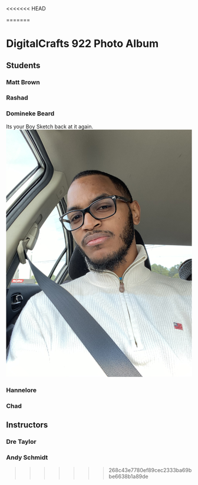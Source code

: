 <<<<<<< HEAD

=======
# DigitalCrafts 922 Photo Album

## Students

### Matt Brown

### Rashad

### Domineke Beard
Its your Boy Sketch back at it again. 
![Domineke Beard](./assets/Domineke.JPG)
### Hannelore

### Chad 

## Instructors

### Dre Taylor

### Andy Schmidt
>>>>>>> 268c43e7780ef89cec2333ba69bbe6638b1a89de
